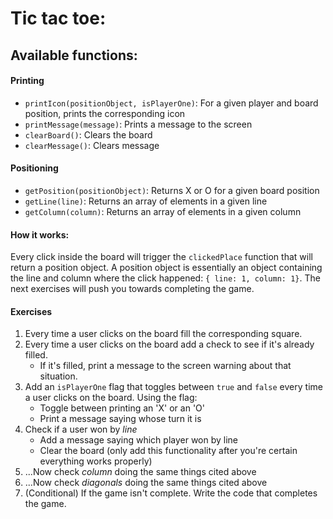 # Tic tac toe:

## Available functions:

#### Printing

- `printIcon(positionObject, isPlayerOne)`: For a given player and board position, prints the corresponding icon
- `printMessage(message)`: Prints a message to the screen
- `clearBoard()`: Clears the board
- `clearMessage()`: Clears message

#### Positioning
- `getPosition(positionObject)`: Returns X or O for a given board position
- `getLine(line)`: Returns an array of elements in a given line
- `getColumn(column)`: Returns an array of elements in a given column

#### How it works:

Every click inside the board will trigger the `clickedPlace` function that will return a position object.
A position object is essentially an object containing the line and column where the click happened:	`{ line: 1, column: 1}`.
The next exercises will push you towards completing the game.

#### Exercises

1. Every time a user clicks on the board fill the corresponding square.
1. Every time a user clicks on the board add a check to see if it's already filled.
    - If it's filled, print a message to the screen warning about that situation.
1. Add an `isPlayerOne` flag that toggles between `true` and `false` every time a user clicks on the board. Using the flag:
    - Toggle between printing an 'X' or an 'O'
    - Print a message saying whose turn it is
1. Check if a user won by _line_
    - Add a message saying which player won by line
    - Clear the board (only add this functionality after you're certain everything works properly)
1. ...Now check _column_ doing the same things cited above
1. ...Now check _diagonals_ doing the same things cited above
1. (Conditional) If the game isn't complete. Write the code that completes the game.
